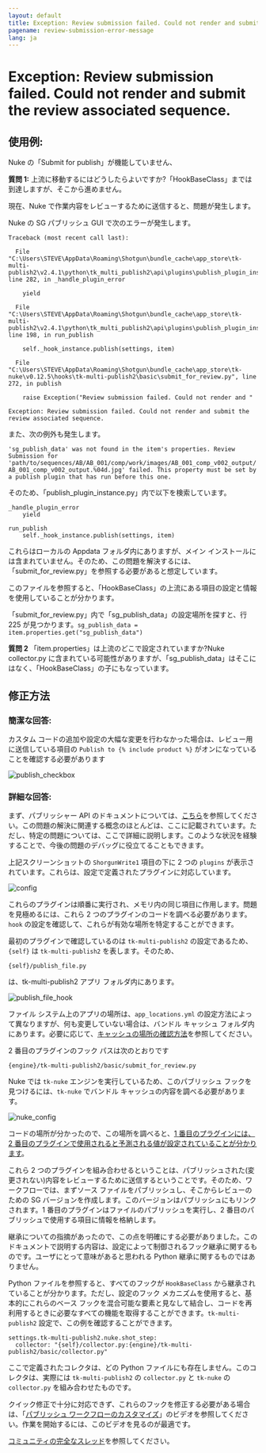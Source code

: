 ```yaml
---
layout: default
title: Exception: Review submission failed. Could not render and submit the review associated sequence.
pagename: review-submission-error-message
lang: ja
---
```


# Exception: Review submission failed. Could not render and submit the review associated sequence.

## 使用例:

Nuke の「Submit for publish」が機能していません、

**質問 1:**
上流に移動するにはどうしたらよいですか?「HookBaseClass」までは到達しますが、そこから進めません。

現在、Nuke で作業内容をレビューするために送信すると、問題が発生します。

Nuke の SG パブリッシュ GUI で次のエラーが発生します。


    Traceback (most recent call last):

      File "C:\Users\STEVE\AppData\Roaming\Shotgun\bundle_cache\app_store\tk-multi-publish2\v2.4.1\python\tk_multi_publish2\api\plugins\publish_plugin_instance.py", line 282, in _handle_plugin_error

        yield

      File "C:\Users\STEVE\AppData\Roaming\Shotgun\bundle_cache\app_store\tk-multi-publish2\v2.4.1\python\tk_multi_publish2\api\plugins\publish_plugin_instance.py", line 198, in run_publish

        self._hook_instance.publish(settings, item)

      File "C:\Users\STEVE\AppData\Roaming\Shotgun\bundle_cache\app_store\tk-nuke\v0.12.5\hooks\tk-multi-publish2\basic\submit_for_review.py", line 272, in publish

        raise Exception("Review submission failed. Could not render and "

    Exception: Review submission failed. Could not render and submit the review associated sequence.

また、次の例外も発生します。

`'sg_publish_data' was not found in the item's properties. Review Submission for 'path/to/sequences/AB/AB_001/comp/work/images/AB_001_comp_v002_output/AB_001_comp_v002_output.%04d.jpg' failed. This property must be set by a publish plugin that has run before this one.`


そのため、「publish_plugin_instance.py」内で以下を検索しています。


    _handle_plugin_error
        yield

    run_publish
        self._hook_instance.publish(settings, item)

これらはローカルの Appdata フォルダ内にありますが、メイン インストールには含まれていません。そのため、この問題を解決するには、「submit_for_review.py」を参照する必要があると想定しています。

このファイルを参照すると、「HookBaseClass」の上流にある項目の設定と情報を使用していることが分かります。

「submit_for_review.py」内で「sg_publish_data」の設定場所を探すと、行 225 が見つかります。`sg_publish_data = item.properties.get("sg_publish_data")`

**質問 2**
「item.properties」は上流のどこで設定されていますか?Nuke collector.py に含まれている可能性がありますが、「sg_publish_data」はそこにはなく、「HookBaseClass」の子にもなっています。

## 修正方法

### 簡潔な回答:

カスタム コードの追加や設定の大幅な変更を行わなかった場合は、レビュー用に送信している項目の `Publish to {% include product %}` がオンになっていることを確認する必要があります

![publish_checkbox](images/review-submission-error-message-01.jpeg)

### 詳細な回答:

まず、パブリッシャー API のドキュメントについては、[こちら](https://developer.shotgunsoftware.com/tk-multi-publish2/)を参照してください。この問題の解決に関連する概念のほとんどは、ここに記載されています。ただし、特定の問題については、ここで詳細に説明します。このような状況を経験することで、今後の問題のデバッグに役立てることもできます。

上記スクリーンショットの `ShorgunWrite1` 項目の下に 2 つの `plugins` が表示されています。これらは、設定で定義されたプラグインに対応しています。

![config](images/review-submission-error-message-02.jpeg)

これらのプラグインは順番に実行され、メモリ内の同じ項目に作用します。問題を見極めるには、これら 2 つのプラグインのコードを調べる必要があります。`hook` の設定を確認して、これらが有効な場所を特定することができます。

最初のプラグインで確認しているのは `tk-multi-publish2` の設定であるため、`{self}` は `tk-multi-publish2` を表します。そのため、
```
{self}/publish_file.py
```
は、tk-multi-publish2 アプリ フォルダ内にあります。

![publish_file_hook](images/review-submission-error-message-03.jpeg)

ファイル システム上のアプリの場所は、`app_locations.yml` の設定方法によって異なりますが、何も変更していない場合は、バンドル キャッシュ フォルダ内にあります。必要に応じて、[キャッシュの場所の確認方法](https://developer.shotgunsoftware.com/ja/7c9867c0/)を参照してください。

2 番目のプラグインのフック パスは次のとおりです
```
{engine}/tk-multi-publish2/basic/submit_for_review.py
```
Nuke では `tk-nuke` エンジンを実行しているため、このパブリッシュ フックを見つけるには、`tk-nuke` でバンドル キャッシュの内容を調べる必要があります。

![nuke_config](images/review-submission-error-message-04.jpeg)

コードの場所が分かったので、この場所を調べると、[1 番目のプラグインには、2 番目のプラグインで使用されると予測される値が設定されていることが分かります](https://github.com/shotgunsoftware/tk-multi-publish2/blob/a83e35dbf1a85eac7c3abd7e7f5509a42a8b8cf1/hooks/publish_file.py#L425)。

これら 2 つのプラグインを組み合わせるということは、パブリッシュされた(変更されない)内容をレビューするために送信するということです。そのため、ワークフローでは、まずソース ファイルをパブリッシュし、そこからレビューのための SG バージョンを作成します。このバージョンはパブリッシュにもリンクされます。1 番目のプラグインはファイルのパブリッシュを実行し、2 番目のパブリッシュで使用する項目に情報を格納します。

継承についての指摘があったので、この点を明確にする必要がありました。このドキュメントで説明する内容は、設定によって制御されるフック継承に関するものです。ユーザにとって意味があると思われる Python 継承に関するものではありません。

Python ファイルを参照すると、すべてのフックが `HookBaseClass` から継承されていることが分かります。ただし、設定のフック メカニズムを使用すると、基本的にこれらのベース フックを混合可能な要素と見なして結合し、コードを再利用するときに必要なすべての機能を取得することができます。`tk-multi-publish2` 設定で、この例を確認することができます。

```
settings.tk-multi-publish2.nuke.shot_step:
  collector: "{self}/collector.py:{engine}/tk-multi-publish2/basic/collector.py"
```

ここで定義されたコレクタは、どの Python ファイルにも存在しません。このコレクタは、実際には `tk-multi-publish2` の `collector.py` と `tk-nuke` の `collector.py` を組み合わせたものです。

クイック修正で十分に対応できず、これらのフックを修正する必要がある場合は、「[パブリッシュ ワークフローのカスタマイズ](https://developer.shotgridsoftware.com/ja/869a6fab/#shotgrid-toolkit-webinar-videos)」のビデオを参照してください。作業を開始するには、このビデオを見るのが最適です。

[コミュニティの完全なスレッド](https://community.shotgridsoftware.com/t/nuke-submit-for-review-py/10026)を参照してください。

